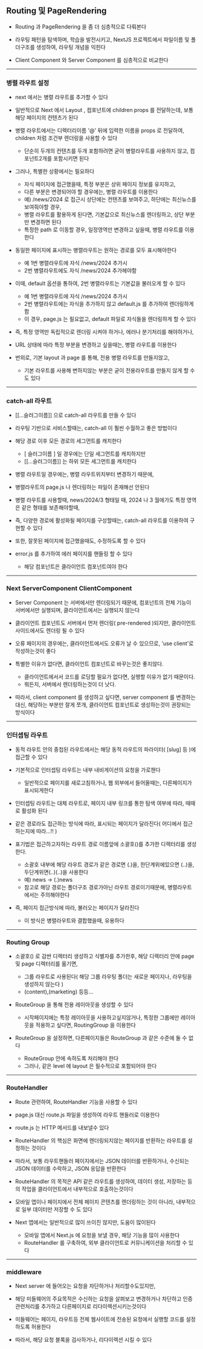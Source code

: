 ## Routing 및 PageRendering


- Routing 과 PageRendering 을 좀 더 심층적으로 다뤄본다


- 라우팅 패턴을 탐색하며, 학습을 발전시키고, NextJS 프로젝트에서 파일이름 및 폴더구조를 생성하여, 라우팅 개념을 익힌다


- Client Component 와 Server Component 를 심층적으로 비교한다

---

### 병렬 라우트 설정

- next 에서는 병렬 라우트를 추가할 수 있다


- 일반적으로 Next 에서 Layout , 컴포넌트에 children props 를 전달하는데, 보통 해당 페이지의 컨텐츠가 된다


- 병렬 라우트에서는 디렉터리이름 '@' 뒤에 입력한 이름을 props 로 전달하여, children 처럼 조건부 렌더링을 사용할 수 있다
  - 단순히 두개의 컨텐츠를 두개 포함하려면 굳이 병렬라우트를 사용하지 않고, 컴포넌트2개를 포함시키면 된다


- 그러나, 특별한 상황에서는 필요하다
  - 자식 페이지에 접근했을때, 특정 부분은 상위 페이지 정보를 유지하고,
  - 다른 부분은 변경되어야 할 경우에는, 병렬 라우트를 이용한다
  - 예) /news/2024 로 접근시 상단에는 컨텐츠를 보여주고, 하단에는 최신뉴스를 보여줘야할 경우,
  - 병렬 라우트를 활용하게 된다면, 기본값으로 최신뉴스를 렌더링하고, 상단 부분만 변경하면 된다
  - 특정한 path 로 이동할 경우, 일정영역만 변경하고 싶을때, 병렬 라우트를 이용한다

- 동일한 페이지에 표시하는 병렬라우트는 원하는 경로를 모두 표시해야한다
  - 예 1번 병렬라우트에 자식 /news/2024 추가시
  - 2번 병렬라우트에도 자식 /news/2024 추가헤야함


- 이때, default 옵션을 통하여, 2번 병렬라우트는 기본값을 불러오게 할 수 있다
  - 예 1번 병렬라우트에 자식 /news/2024 추가시
  - 2번 병렬라우트에는 자식을 추가하지 않고 default.js 를 추가하여 렌더링하게함
  - 이 경우, page.js 는 필요없고, default 파일로 자식들을 렌더링하게 할 수 있다


- 즉, 특정 영역만 독립적으로 렌더링 시켜야 하거나, 에러나 분기처리를 해야하거나, 


- URL 상태에 따라 특정 부분을 변경하고 싶을때는, 병렬 라우트를 이용한다


- 번외로, 기본 layout 과 page 를 통해, 전용 병렬 라우트를 만들지않고,
  - 기본 라우트를 사용해 변하지않는 부분은 굳이 전용라우트를 만들지 않게 할 수도 있다

---

### catch-all 라우트

- [[...슬러그이름]] 으로 catch-all 라우트를 만들 수 있다


- 라우팅 기반으로 서비스할때는, catch-all 이 훨씬 수월하고 좋은 방법이다


- 해당 경로 이후 모든 경로의 세그먼트를 캐치한다
  - [ 슬러그이름 ] 일 경우에는 단일 세그먼트를 캐치하지만
  - [[...슬러그이름]] 는 하위 모든 세그먼트를 캐치한다


- 병렬 라우트일 경우에는, 병렬 라우트위치부터 변경하기 때문에,
- 병렬라우트의 page.js 나 렌더링하는 파일이 존재해선 안된다


- 병렬 라우트를 사용할때, news/2024/3 형태일 때, 2024 나 3 월에가도 특정 영역은 같은 형태를 보존해야할때, 


- 즉, 다양한 경로에 활성화될 페이지를 구성할때는, catch-all 라우트를 이용하여 구현할 수 있다


- 또한, 잘못된 페이지에 접근했을때도, 수정하도록 할 수 있다


- error.js 를 추가하여 에러 페이지를 핸들링 할 수 있다
  - 해당 컴포넌트은 클라이언트 컴포넌트여야 한다

---

### Next ServerComponent ClientComponent

- Server Component 는 서버에서만 렌더링되기 때문에, 컴포넌트의 전체 기능이 서버에서만 실행되며, 클라이언트에서는 실행되지 않는다


- 클라이언트 컴포넌트도 서버에서 먼저 렌더링( pre-rendered )되지만, 클라이언트사이드에서도 렌더링 될 수 있다 


- 오류 페이지의 경우에는, 클라이언트에서도 오류가 날 수 있으므로, 'use client'로 작성하는것이 좋다


- 특별한 이유가 없다면, 클라이언트 컴포넌트로 바꾸는것은 좋지않다.
  - 클라이언트에서서 코드를 로딩할 필요가 없다면, 실행할 이유가 없기 때문이다.
  - 뭐든지, 서버에서 렌더링하는것이 더 낫다.


- 따라서, client component 를 생성하고 싶다면, server component 를 변경하는대신, 해당하는 부분만 잘게 쪼개, 클라이언트 컴포넌트로 생성하는것이 권장되는 방식이다

---
### 인터셉팅 라우트

- 동적 라우트 안의 중첩된 라우트에서는 해당 동적 라우트의 파라미터( [slug] 등 )에 접근할 수 있다


- 기본적으로 인터셉팅 라우트는 내부 내비게이션의 요청을 가로챈다
  - 일반적으로 페이지를 새로고침하거나, 웹 외부에서 들어올때는, 다른페이지가 표시되게한다


- 인터셉팅 라우트는 대체 라우트로, 페이지 내부 링크를 통한 탐색 여부에 따라, 때때로 활성화 된다


- 같은 경로라도 접근하는 방식에 따라, 표시되는 페이지가 달라진다( 어디에서 접근하는지에 따라...!! )


- 표기법은 접근하고자하는 라우트 경로 이름앞에 소괄호()를 추가한 디렉터리를 생성한다.
  - 소괄호 내부에 해당 라우트 경로가 같은 경로면 (.)을, 한단계위에있으면 (..)을, 두단계위면(..)(..)을 사용한다
  - 예) news -> (.)news
  - 참고로 해당 경로는 폴더구조 경로가아닌 라우트 경로이기때문에, 병렬라우트에서는 주의해야한다


- 즉, 페이지 접근방식에 따라, 불러오는 페이지가 달라진다
  - 이 방식은 병렬라우트와 결합했을때, 유용하다

---

### Routing Group


- 소괄호() 로 감싼 디렉터리 생성하고 식별자를 추가한후, 해당 디렉터리 안에 page 및 page 디렉터리를 옮기면, 
  - 그룹 라우트로 사용된다( 해당 그룹 라우팅 폴더는 새로운 페이지나, 라우팅을 생성하지 않는다 )
  - (content),(marketing) 등등...


- RouteGroup 을 통해 전용 레이아웃을 생성할 수 있다
  - 시작페이지에는 특정 레이아웃을 사용하고싶지않거나, 특정한 그룹에만 레이아웃을 적용하고 싶다면, RoutingGroup 을 이용한다


- RouteGroup 을 설정하면, 다른페이지들은 RouteGroup 과 같은 수준에 둘 수 없다
  - RouteGroup 안에 속하도록 처리해야 한다
  - 그러나, 같은 level 에 layout 은 필수적으로 포함되어야 한다

---

### RouteHandler

- Route 관련하여, RouteHandler 기능을 사용할 수 있다


- page.js 대신 route.js 파일을 생성하여 라우트 핸들러로 이용한다


- route.js 는 HTTP 메서드를 내보낼수 있다


- RouteHandler 의 핵심은 화면에 렌더링되지않는 페이지를 반환하는 라우트를 설정하는 것이다


- 따라서, 보통 라우트핸들러 페이지에서는 JSON 데이터를 반환하거나, 수신되는 JSON 데이터를 수락하고, JSON 응답을 반환한다


- RouteHandler 의 목적은 API 같은 라우트를 생성하여, 데이터 생성, 저장하는 등의 작업을 클라이언트에서 내부적으로 호출하는것이다


- 모바일 앱이나 페이지에서 전체 페이지 콘텐츠를 렌더링하는 것이 아니라, 내부적으로 일부 데이터만 저장할 수 도 있다


- Next 앱에서는 일반적으로 많이 쓰이진 않지만, 도움이 많이된다
  - 모바일 앱에서 Next.js 에 요청을 보낼 경우, 해당 기능을 많이 사용한다
  - RouteHandler 를 구축하여, 외부 클라이언트로 커뮤니케이션을 처리할 수 있다

---

### middleware

- Next server 에 들어오는 요청을 차단하거나 처리할수도있지만,


- 해당 미들웨어의 주요목적은 수신하는 요청을 살펴보고 변경하거나 차단하고 인증관련처리를 추가하고 다른페이지로 리다이렉션시키는것이다


- 미들웨어는 페이지, 라우트등 전체 웹사이트에 전송된 요청에서 실행할 코드를 설정하도록 허용한다


- 따라서, 해당 요청 블록을 검사하거나, 리다이렉션 시킬 수 있다